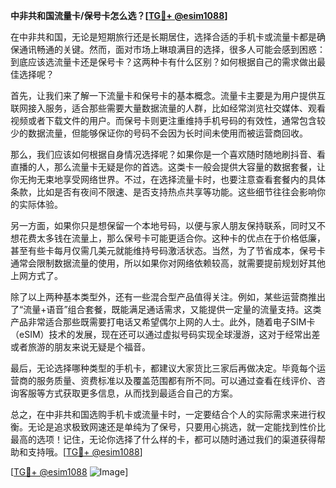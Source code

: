 **中非共和国流量卡/保号卡怎么选？[[TG💪+ @esim1088](https://t.me/s/esim1088)]**

在中非共和国，无论是短期旅行还是长期居住，选择合适的手机卡或流量卡都是确保通讯畅通的关键。然而，面对市场上琳琅满目的选择，很多人可能会感到困惑：到底应该选流量卡还是保号卡？这两种卡有什么区别？如何根据自己的需求做出最佳选择呢？

首先，让我们来了解一下流量卡和保号卡的基本概念。流量卡主要是为用户提供互联网接入服务，适合那些需要大量数据流量的人群，比如经常浏览社交媒体、观看视频或者下载文件的用户。而保号卡则更注重维持手机号码的有效性，通常包含较少的数据流量，但能够保证你的号码不会因为长时间未使用而被运营商回收。

那么，我们应该如何根据自身情况选择呢？如果你是一个喜欢随时随地刷抖音、看直播的人，那么流量卡无疑是你的首选。这类卡一般会提供大容量的数据套餐，让你无拘无束地享受网络世界。不过，在选择流量卡时，也要注意查看套餐内的具体条款，比如是否有夜间不限速、是否支持热点共享等功能。这些细节往往会影响你的实际体验。

另一方面，如果你只是想保留一个本地号码，以便与家人朋友保持联系，同时又不想花费太多钱在流量上，那么保号卡可能更适合你。这种卡的优点在于价格低廉，甚至有些卡每月仅需几美元就能维持号码激活状态。当然，为了节省成本，保号卡通常会限制数据流量的使用，所以如果你对网络依赖较高，就需要提前规划好其他上网方式了。

除了以上两种基本类型外，还有一些混合型产品值得关注。例如，某些运营商推出了“流量+语音”组合套餐，既能满足通话需求，又能提供一定量的流量支持。这类产品非常适合那些既需要打电话又希望偶尔上网的人士。此外，随着电子SIM卡（eSIM）技术的发展，现在还可以通过虚拟号码实现全球漫游，这对于经常出差或者旅游的朋友来说无疑是个福音。

最后，无论选择哪种类型的手机卡，都建议大家货比三家后再做决定。毕竟每个运营商的服务质量、资费标准以及覆盖范围都有所不同。可以通过查看在线评价、咨询客服等方式获取更多信息，从而找到最适合自己的方案。

总之，在中非共和国选购手机卡或流量卡时，一定要结合个人的实际需求来进行权衡。无论是追求极致网速还是单纯为了保号，只要用心挑选，就一定能找到性价比最高的选项！记住，无论你选择了什么样的卡，都可以随时通过我们的渠道获得帮助和支持哦。[[TG💪+ @esim1088](https://t.me/s/esim1088)]

[[TG💪+ @esim1088](https://t.me/s/esim1088) ![Image](https://i.postimg.cc/4NQfJmqS/Snipaste-2025-05-13-00-14-12.png)]